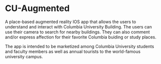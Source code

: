 # CU-Augmented

A place-based augmented reality IOS app that allows the users to understand and interact with Columbia University Building. The users can use their camera to search for nearby buildings. They can also comment and/or express affection for their favorite Columbia buiding or study places.

The app is intended to be marketized among Columbia University students and faculty members as well as annual tourists to the world-famous university campus.